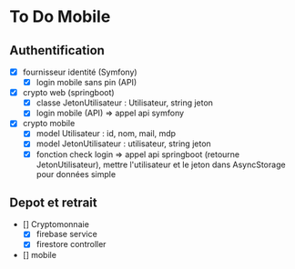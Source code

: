 # To Do Mobile
## Authentification 
- [X] fournisseur identité (Symfony)
    - [X] login mobile sans pin (API)  

- [X] crypto web (springboot)
    - [X] classe JetonUtilisateur : Utilisateur, string jeton
    - [X] login mobile (API) => appel api symfony 

- [X] crypto mobile
    - [X] model Utilisateur : id, nom, mail, mdp
    - [X] model JetonUtilisateur : utilisateur, string jeton
    - [X] fonction check login => appel api springboot (retourne JetonUtilisateur), mettre l'utilisateur et le jeton dans AsyncStorage pour données simple
    
## Depot et retrait 
- [] Cryptomonnaie 
    - [X] firebase service
    - [X] firestore controller

- [] mobile 